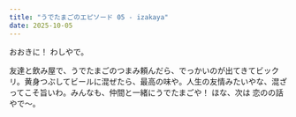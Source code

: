 ```yaml
---
title: "うでたまごのエピソード 05 - izakaya"
date: 2025-10-05
---
```


おおきに！ わしやで。

友達と飲み屋で、うでたまごのつまみ頼んだら、でっかいのが出てきてビックリ。黄身つぶしてビールに混ぜたら、最高の味や。人生の友情みたいやな、混ざってこそ旨いわ。みんなも、仲間と一緒にうでたまごや！ ほな、次は 恋のの話やで～。
